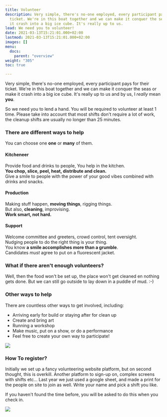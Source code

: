 ```yaml
---
title: Volunteer
description: Very simple, there's no-one employed, every participant pays for their
  ticket. We're in this boat together and we can make it conquer the seas or make
  it crash into a big ice cube. It's really up to us.
lead: We need you to volunteer!
date: 2021-03-13T15:21:01.000+02:00
lastmod: 2021-03-13T15:21:01.000+02:00
images: []
menu: 
  docs:
    parent: "overview"
weight: "305"
toc: true

---
```

Very simple, there's no-one employed, every participant pays for their ticket. We're in this boat together and we can make it conquer the seas or make it crash into a big ice cube. It's really up to us and by us, I _really_ mean **you**.

So we need you to lend a hand. You will be required to volunteer at least 1 time. Please take into account that most shifts don't require a lot of work, the cleanup shifts are usually no longer than 25 minutes.

### There are different ways to help

You can choose one **one** or **many** of them.

#### Kitcheneer

Provide food and drinks to people, You help in the kitchen.  
**You chop, slice, peel, heat, distribute and clean.**  
Give a smile to people with the power of your good vibes combined with drinks and snacks.

#### Production

Making stuff happen, **moving things**, rigging things.  
But also, **cleaning**, improvising.  
**Work smart, not hard.**

#### Support

Welcome committee and greeters, crowd control, tent oversight.  
Nudging people to do the right thing is your thing.  
You know **a smile accomplishes more than a grumble**.  
Candidates _must_ agree to put on a fluorescent jacket.

### What if there aren't enough volunteers?

Well, then the food won't be set up, the place won't get cleaned en nothing gets done. But we can still go outside to lay down in a puddle of mud. :-)

### Other ways to help

There are countless other ways to get involved, including:

* Arriving early for build or staying after for clean up
* Create and bring art
* Running a workshop
* Make music, put on a show, or do a performance
* Feel free to create your own way to participate!

![](/images/giphy.webp)

### How To register?

Initially we set up a fancy volunteering website platform, but on second thought, this is overkill. Another platform to sign-up on, complex screens with shifts etc... Last year we just used a google sheet, and made a print for the people on site to join as well. Write your name and pick a shift you like.

If you haven't found the time before, you will be asked to do this when you check in.

![](/images/aragorn-lets-do-this.gif)